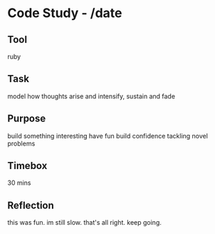 # Code Study - /date

## Tool

ruby

## Task

model how thoughts arise and intensify, sustain and fade

## Purpose

build something interesting
have fun
build confidence tackling novel problems

## Timebox

30 mins

## Reflection

this was fun. im still slow. that's all right. keep going.
